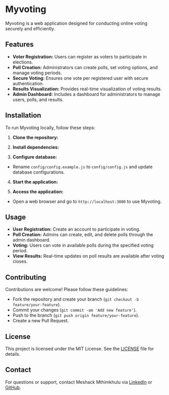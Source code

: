 # Myvoting

Myvoting is a web application designed for conducting online voting securely and efficiently.

## Features

- **Voter Registration:** Users can register as voters to participate in elections.
- **Poll Creation:** Administrators can create polls, set voting options, and manage voting periods.
- **Secure Voting:** Ensures one vote per registered user with secure authentication.
- **Results Visualization:** Provides real-time visualization of voting results.
- **Admin Dashboard:** Includes a dashboard for administrators to manage users, polls, and results.

## Installation

To run Myvoting locally, follow these steps:

1. **Clone the repository:**


2. **Install dependencies:**


3. **Configure database:**
- Rename `config/config.example.js` to `config/config.js` and update database configurations.

4. **Start the application:**


5. **Access the application:**
- Open a web browser and go to `http://localhost:3000` to use Myvoting.

## Usage

- **User Registration:** Create an account to participate in voting.
- **Poll Creation:** Admins can create, edit, and delete polls through the admin dashboard.
- **Voting:** Users can vote in available polls during the specified voting period.
- **View Results:** Real-time updates on poll results are available after voting closes.

## Contributing

Contributions are welcome! Please follow these guidelines:

- Fork the repository and create your branch (`git checkout -b feature/your-feature`).
- Commit your changes (`git commit -am 'Add new feature'`).
- Push to the branch (`git push origin feature/your-feature`).
- Create a new Pull Request.

## License

This project is licensed under the MIT License. See the [LICENSE](./LICENSE) file for details.

## Contact

For questions or support, contact Meshack Mthimkhulu via [LinkedIn](https://www.linkedin.com/in/meshackmthimkhulu/) or [GitHub](https://github.com/Meshack132).



